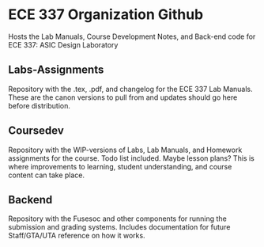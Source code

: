 # ECE 337 Organization Github

Hosts the Lab Manuals, Course Development Notes, and Back-end code for ECE 337: ASIC Design Laboratory

## Labs-Assignments

Repository with the .tex, .pdf, and changelog for the ECE 337 Lab Manuals. These are the canon versions to pull from and updates should go here before distribution.

## Coursedev

Repository with the WIP-versions of Labs, Lab Manuals, and Homework assignments for the course. Todo list included. Maybe lesson plans? 
This is where improvements to learning, student understanding, and course content can take place.

## Backend

Repository with the Fusesoc and other components for running the submission and grading systems. Includes documentation for future Staff/GTA/UTA reference on how it works.
